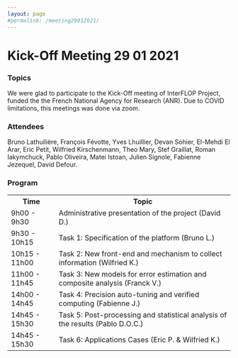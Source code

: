 ```yaml
---
layout: page
#permalink: /meeting29012021/
---
```

# Kick-Off Meeting 29 01 2021

### Topics
We were glad to participate to the Kick-Off meeting of InterFLOP Project, funded the the French National Agency for Research (ANR).
Due to COVID limitations, this meetings was done via zoom. 

### Attendees
Bruno Lathuilière, François Févotte, Yves Lhuillier, Devan Sohier, El-Mehdi El Arar, Eric Petit, Wilfried Kirschenmann, Theo Mary, Stef Graillat, Roman Iakymchuck, Pablo Oliveira, Matei Istoan, Julien Signole, Fabienne Jezequel, David Defour.

### Program
<table>
<tr>
<th> Time </th>
<th> Topic </th>
</tr>

<tr>
<td>9h00 - 9h30</td>
<td>Administrative presentation of the project (David D.)</td>
</tr>

<tr>
<td>9h30 - 10h15</td>
<td> Task 1: Specification of the platform (Bruno L.)</td>
</tr>

<tr>
<td>10h15 - 11h00</td>
<td> Task 2: New front-end and mechanism to collect information (Wilfried K.)</td>
</tr>

<tr>
<td>11h00 - 11h45</td>
<td> Task 3: New models for error estimation and composite analysis (Franck V.)</td>
</tr>

<tr>
<td>14h00 - 14h45</td>
<td> Task 4: Precision auto-tuning and verified computing (Fabienne J.)</td>
</tr>

<tr>
<td>14h45 - 15h30</td>
<td> Task 5: Post-processing and statistical analysis of the results (Pablo D.O.C.)</td>
</tr>

<tr>
<td>14h45 - 15h30</td>
<td> Task 6: Applications Cases (Eric P. & Wilfried K.)</td>
</tr>

</table>

